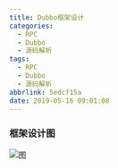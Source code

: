```yaml
---
title: Dubbo框架设计
categories:
  - RPC
  - Dubbo
  - 源码解析
tags:
  - RPC
  - Dubbo
  - 源码解析
abbrlink: 5edcf15a
date: 2019-05-16 09:01:08
---
```

### 框架设计图

![图](http://dubbo.incubator.apache.org/docs/zh-cn/dev/sources/images/dubbo-framework.jpg)

